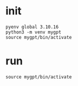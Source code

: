 # init

```shell
pyenv global 3.10.16
python3 -m venv mygpt
source mygpt/bin/activate
```

# run
```shell
source mygpt/bin/activate
```
